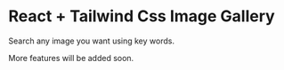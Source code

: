 # React + Tailwind Css Image Gallery

Search any image you want using key words.

More features will be added soon.
